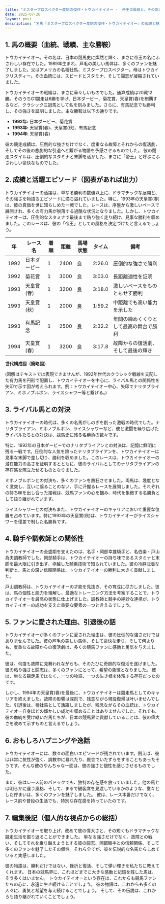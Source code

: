 ```yaml
---
title: "ミスタープロスペクター産駒の傑作・トウカイテイオー -  帝王の風格と、その影に隠された苦悩"
date: 2025-07-26
layout: post
description: "名馬『ミスタープロスペクター産駒の傑作・トウカイテイオー』の伝説と魅力を深堀り"
---
```


## 1. 馬の概要（血統、戦績、主な勝鞍）

トウカイテイオー。その名は、日本の競馬史に燦然と輝く、まさに帝王の名にふさわしい存在でした。1989年生まれ、芦毛の美しい馬体は、多くのファンを魅了しました。父はアメリカの名種牡馬、ミスタープロスペクター。母はトウカイクリスティー。その血統には、スピードとスタミナ、そして闘志が凝縮されていました。

トウカイテイオーの戦績は、まさに華々しいものでした。通算成績は20戦12勝。そのうちG1競走は6勝を挙げ、日本ダービー、菊花賞、天皇賞(春)を制覇するなど、クラシック三冠馬として名を刻みました。さらに、有馬記念でも勝利し、その強さを証明しました。主な勝鞍は以下の通りです。

* **1992年:**  日本ダービー、菊花賞
* **1993年:** 天皇賞(春)、天皇賞(秋)、有馬記念
* **1994年:**  天皇賞(春)


彼の競走成績は、圧倒的な強さだけでなく、度重なる故障とそれからの復活劇、そしてその後の悲劇的な引退へと繋がる物語を予感させるものでした。  彼の競走スタイルは、圧倒的なスタミナと末脚を活かした、まさに「帝王」と呼ぶにふさわしい豪快なものでした。


## 2. 成績と活躍エピソード（図表があれば出力）

トウカイテイオーの活躍は、単なる勝利の数値以上に、ドラマチックな展開と、その強さを物語るエピソードに満ち溢れていました。特に、1993年の天皇賞(春)は、彼の真価を世に知らしめた一戦でした。レースは、序盤から激しいペースで展開され、多くの有力馬が脱落する過酷な状況となりました。しかし、トウカイテイオーは、圧倒的なスタミナで最後まで粘り強く走り続け、見事な勝利を収めました。このレースは、彼の「帝王」としての風格を決定づけたと言えるでしょう。

| 年 | レース名          | 着順 | 距離 | 馬場状態 | タイム       | 備考                                      |
|---|-----------------|-----|-----|---------|-------------|-------------------------------------------|
| 1992 | 日本ダービー      | 1   | 2400 | 良       | 2:26.0      | 圧倒的な強さで勝利                         |
| 1992 | 菊花賞          | 1   | 3000 | 良       | 3:03.0      | 長距離適性を証明                            |
| 1993 | 天皇賞(春)      | 1   | 3200 | 良       | 3:18.0      | 激しいペースをものともせず勝利             |
| 1993 | 天皇賞(秋)      | 1   | 2000 | 良       | 1:59.2      | 中距離でも高い能力を示した                 |
| 1993 | 有馬記念        | 1   | 2500 | 良       | 2:32.2      | 年間の締めくくりとして最高の舞台で勝利     |
| 1994 | 天皇賞(春)      | 1   | 3200 | 良       | 3:17.8      | 故障からの復活劇、そして最後の輝き         |


**世代構成図（簡略図）**

(図解はテキストでは表現できませんが、1992年世代のクラシック戦線を支配した有力馬を円形で配置し、トウカイテイオーを中心に、ライバル馬との関係性を矢印で示す図が考えられます。例：トウカイテイオー中心、矢印でナリタブライアン、ミホノブルボン、ライスシャワー等と繋げる。)


## 3. ライバル馬との対決

トウカイテイオーの時代は、多くの名馬がしのぎを削った激戦の時代でした。ナリタブライアン、ミホノブルボン、ライスシャワーなど、彼と激闘を繰り広げたライバルたちとの対決は、競馬史に残る名勝負の数々です。

特に、1992年の日本ダービーでのナリタブライアンとの対決は、記憶に鮮明に残る一戦です。圧倒的な人気を誇ったナリタブライアンを、トウカイテイオーは見事な末脚で差し切り、勝利を収めました。このレースは、トウカイテイオーの潜在能力の高さを証明するとともに、彼のライバルとしてのナリタブライアンの存在感を際立たせるものとなりました。

ミホノブルボンとの対決も、多くのファンを熱狂させました。両馬は、幾度となく激突し、互いに譲ることのない、手に汗握るレースを展開しました。それぞれの持ち味を出し合った接戦は、競馬ファンの心を掴み、時代を象徴する名勝負として語り継がれています。

ライスシャワーとの対決もまた、トウカイテイオーのキャリアにおいて重要な位置を占めています。特に1993年の天皇賞(秋)は、トウカイテイオーがライスシャワーを僅差で制した名勝負です。


## 4. 騎手や調教師との関係性

トウカイテイオーの全盛期を支えたのは、名手・岡部幸雄騎手と、名伯楽・戸山為夫調教師でした。岡部騎手は、トウカイテイオーの持ち味であるスタミナと末脚を最大限に引き出す、卓越した騎乗技術で知られていました。彼の冷静沈着な判断と、馬との深い信頼関係は、トウカイテイオーの勝利に大きく貢献しました。

戸山調教師は、トウカイテイオーの才能を見抜き、その育成に尽力しました。彼は、馬の個性と能力を理解し、最適なトレーニング方法を考案することで、トウカイテイオーを最高の状態に仕上げました。調教師と騎手の絶妙な連携が、トウカイテイオーの成功を支えた重要な要素の一つと言えるでしょう。


## 5. ファンに愛された理由、引退後の話

トウカイテイオーが多くのファンに愛された理由は、彼の圧倒的な強さだけではありませんでした。彼の芦毛の美しい馬体、そして豪快な走り、そして何よりも、度重なる故障からの復活劇は、多くの競馬ファンに感動と勇気を与えました。

彼は、何度も故障に見舞われながらも、そのたびに奇跡的な復活を遂げました。彼の粘り強さと闘志は、多くのファンにとって、希望の象徴となりました。  彼は、単なる競走馬ではなく、一つの物語、一つの生き様を体現する存在だったのです。

しかし、1994年の天皇賞(春)を最後に、トウカイテイオーは競走馬としてのキャリアを終えました。故障の影響は深刻で、残念ながら現役復帰は叶いませんでした。引退後は、種牡馬として活躍しましたが、残念ながらその血統は、トウカイテイオー自身ほどの輝かしい成功を収めることはありませんでした。それでも、彼の血統を受け継いだ馬たちが、日本の競馬界に貢献していることは、彼の偉大さを改めて示すものと言えるでしょう。


## 6. おもしろハプニングや逸話

トウカイテイオーには、数々の面白いエピソードが残されています。例えば、彼は非常に気性が強く、調教中に暴れたり、厩舎でいたずらをすることもあったそうです。そんな彼のやんちゃな一面は、彼の強さと個性を感じさせるものでした。

また、彼はレース前のパドックでも、独特の存在感を放っていました。他の馬とは明らかに違う風格、そして、まるで観客席を見渡しているかのような、堂々とした佇まいは、多くのファンを魅了しました。  彼は、レース本番だけでなく、レース前や普段の生活でも、特別な存在感を持っていたのです。


## 7. 編集後記（個人的な視点からの総括）

トウカイテイオーを取り上げ、改めて彼の偉大さと、その短くもドラマチックな競走生活を振り返ることができました。  単なる強さだけでなく、故障との戦い、そしてそれを乗り越えようとする彼の闘志、岡部騎手との信頼関係、そして多くのファンを魅了したその個性。それら全てが、彼を伝説的な名馬たらしめていると実感しました。

彼の物語は、勝利だけではない、挫折と復活、そして儚い輝きを私たちに教えてくれます。  日本の競馬界に、これほどまでに大きな感動と記憶を残した馬は、そう多くはいません。  トウカイテイオーという存在は、これからも競馬ファンたちの心に、永遠に生き続けることでしょう。  彼の物語は、これからも多くの人々に、勇気と希望を与え続けることでしょう。  そして、その伝説は、これからも語り継がれていくことでしょう。
